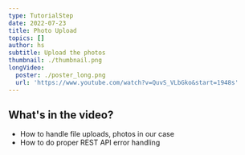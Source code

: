 ```yaml
---
type: TutorialStep
date: 2022-07-23
title: Photo Upload
topics: []
author: hs
subtitle: Upload the photos
thumbnail: ./thumbnail.png
longVideo:
  poster: ./poster_long.png
  url: 'https://www.youtube.com/watch?v=QuvS_VLbGko&start=1948s'
---
```


## What's in the video?

* How to handle file uploads, photos in our case
* How to do proper REST API error handling
